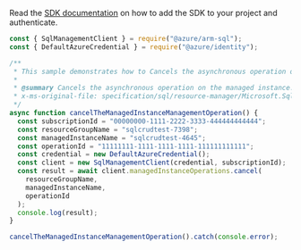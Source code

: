 Read the [SDK documentation](https://github.com/Azure/azure-sdk-for-js/blob/%40azure%2Farm-sql_9.0.1/sdk/sql/arm-sql/README.md) on how to add the SDK to your project and authenticate.

```javascript
const { SqlManagementClient } = require("@azure/arm-sql");
const { DefaultAzureCredential } = require("@azure/identity");

/**
 * This sample demonstrates how to Cancels the asynchronous operation on the managed instance.
 *
 * @summary Cancels the asynchronous operation on the managed instance.
 * x-ms-original-file: specification/sql/resource-manager/Microsoft.Sql/preview/2020-11-01-preview/examples/CancelManagedInstanceOperation.json
 */
async function cancelTheManagedInstanceManagementOperation() {
  const subscriptionId = "00000000-1111-2222-3333-444444444444";
  const resourceGroupName = "sqlcrudtest-7398";
  const managedInstanceName = "sqlcrudtest-4645";
  const operationId = "11111111-1111-1111-1111-111111111111";
  const credential = new DefaultAzureCredential();
  const client = new SqlManagementClient(credential, subscriptionId);
  const result = await client.managedInstanceOperations.cancel(
    resourceGroupName,
    managedInstanceName,
    operationId
  );
  console.log(result);
}

cancelTheManagedInstanceManagementOperation().catch(console.error);
```

